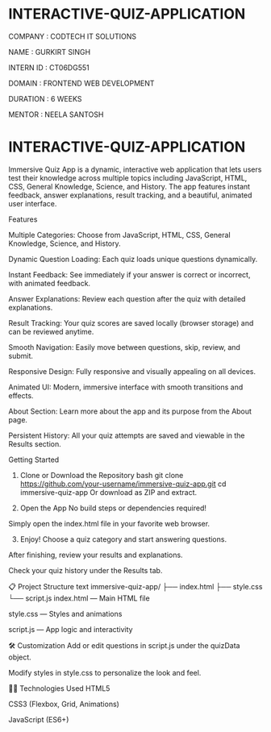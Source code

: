 
# INTERACTIVE-QUIZ-APPLICATION

COMPANY : CODTECH IT SOLUTIONS

NAME : GURKIRT SINGH

INTERN ID : CT06DG551

DOMAIN : FRONTEND WEB DEVELOPMENT

DURATION : 6 WEEKS

MENTOR : NEELA SANTOSH

# INTERACTIVE-QUIZ-APPLICATION

Immersive Quiz App is a dynamic, interactive web application that lets users test their knowledge across multiple topics including JavaScript, HTML, CSS, General Knowledge, Science, and History. The app features instant feedback, answer explanations, result tracking, and a beautiful, animated user interface.

Features

Multiple Categories: Choose from JavaScript, HTML, CSS, General Knowledge, Science, and History.

Dynamic Question Loading: Each quiz loads unique questions dynamically.

Instant Feedback: See immediately if your answer is correct or incorrect, with animated feedback.

Answer Explanations: Review each question after the quiz with detailed explanations.

Result Tracking: Your quiz scores are saved locally (browser storage) and can be reviewed anytime.

Smooth Navigation: Easily move between questions, skip, review, and submit.

Responsive Design: Fully responsive and visually appealing on all devices.

Animated UI: Modern, immersive interface with smooth transitions and effects.

About Section: Learn more about the app and its purpose from the About page.

Persistent History: All your quiz attempts are saved and viewable in the Results section.

Getting Started
1. Clone or Download the Repository
bash
git clone https://github.com/your-username/immersive-quiz-app.git
cd immersive-quiz-app
Or download as ZIP and extract.

2. Open the App
No build steps or dependencies required!

Simply open the index.html file in your favorite web browser.

3. Enjoy!
Choose a quiz category and start answering questions.

After finishing, review your results and explanations.

Check your quiz history under the Results tab.

📋 Project Structure
text
immersive-quiz-app/
├── index.html
├── style.css
└── script.js
index.html — Main HTML file

style.css — Styles and animations

script.js — App logic and interactivity

🛠️ Customization
Add or edit questions in script.js under the quizData object.

Modify styles in style.css to personalize the look and feel.

🧑‍💻 Technologies Used
HTML5

CSS3 (Flexbox, Grid, Animations)

JavaScript (ES6+)
